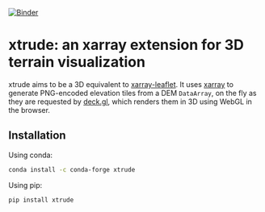 [![Binder](https://mybinder.org/badge_logo.svg)](https://mybinder.org/v2/gh/davidbrochart/xtrude/master?filepath=examples%2Fintroduction.ipynb)

# xtrude: an xarray extension for 3D terrain visualization

xtrude aims to be a 3D equivalent to [xarray-leaflet](https://github.com/davidbrochart/xarray_leaflet). It uses [xarray](http://xarray.pydata.org) to generate PNG-encoded elevation tiles from a DEM `DataArray`, on the fly as they are requested by [deck.gl](https://deck.gl), which renders them in 3D using WebGL in the browser.

## Installation

Using conda:

```bash
conda install -c conda-forge xtrude
```

Using pip:

```bash
pip install xtrude
